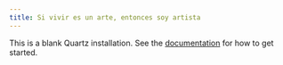 ```yaml
---
title: Si vivir es un arte, entonces soy artista
---
```


This is a blank Quartz installation.
See the [documentation](https://quartz.jzhao.xyz) for how to get started.
